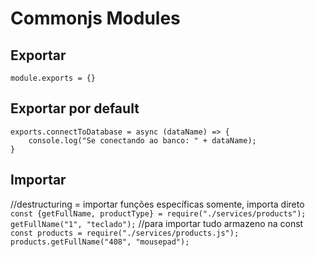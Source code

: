 # Commonjs Modules

## Exportar

`
module.exports = {}
`

## Exportar por default

```
exports.connectToDatabase = async (dataName) => {
    console.log("Se conectando ao banco: " + dataName);
}
```
## Importar

//destructuring = importar funções específicas somente, importa direto
`
const {getFullName, productType} = require("./services/products");
getFullName("1", "teclado");
`
//para importar tudo armazeno na const
`
const products = require("./services/products.js");
products.getFullName("408", "mousepad");
`

